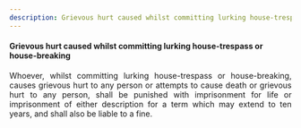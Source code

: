 ```yaml
---
description: Grievous hurt caused whilst committing lurking house-trespass or house-breaking
---
```


#### Grievous hurt caused whilst committing lurking house-trespass or house-breaking
<div style="text-align: justify">

Whoever, whilst committing lurking house-trespass or house-breaking, causes grievous hurt to any person or attempts to cause death or grievous hurt to any person, shall be punished with imprisonment for life or imprisonment of either description for a term which may extend to ten years, and shall also be liable to a fine.

</div>
